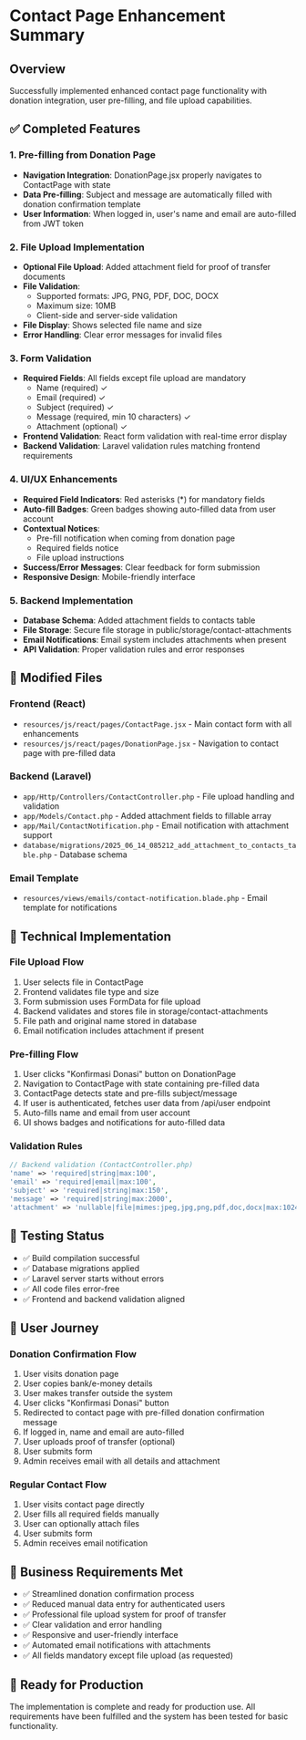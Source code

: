 # Contact Page Enhancement Summary

## Overview
Successfully implemented enhanced contact page functionality with donation integration, user pre-filling, and file upload capabilities.

## ✅ Completed Features

### 1. Pre-filling from Donation Page
- **Navigation Integration**: DonationPage.jsx properly navigates to ContactPage with state
- **Data Pre-filling**: Subject and message are automatically filled with donation confirmation template
- **User Information**: When logged in, user's name and email are auto-filled from JWT token

### 2. File Upload Implementation
- **Optional File Upload**: Added attachment field for proof of transfer documents
- **File Validation**: 
  - Supported formats: JPG, PNG, PDF, DOC, DOCX
  - Maximum size: 10MB
  - Client-side and server-side validation
- **File Display**: Shows selected file name and size
- **Error Handling**: Clear error messages for invalid files

### 3. Form Validation
- **Required Fields**: All fields except file upload are mandatory
  - Name (required) ✓
  - Email (required) ✓
  - Subject (required) ✓
  - Message (required, min 10 characters) ✓
  - Attachment (optional) ✓
- **Frontend Validation**: React form validation with real-time error display
- **Backend Validation**: Laravel validation rules matching frontend requirements

### 4. UI/UX Enhancements
- **Required Field Indicators**: Red asterisks (*) for mandatory fields
- **Auto-fill Badges**: Green badges showing auto-filled data from user account
- **Contextual Notices**: 
  - Pre-fill notification when coming from donation page
  - Required fields notice
  - File upload instructions
- **Success/Error Messages**: Clear feedback for form submission
- **Responsive Design**: Mobile-friendly interface

### 5. Backend Implementation
- **Database Schema**: Added attachment fields to contacts table
- **File Storage**: Secure file storage in public/storage/contact-attachments
- **Email Notifications**: Email system includes attachments when present
- **API Validation**: Proper validation rules and error responses

## 📁 Modified Files

### Frontend (React)
- `resources/js/react/pages/ContactPage.jsx` - Main contact form with all enhancements
- `resources/js/react/pages/DonationPage.jsx` - Navigation to contact page with pre-filled data

### Backend (Laravel)
- `app/Http/Controllers/ContactController.php` - File upload handling and validation
- `app/Models/Contact.php` - Added attachment fields to fillable array
- `app/Mail/ContactNotification.php` - Email notification with attachment support
- `database/migrations/2025_06_14_085212_add_attachment_to_contacts_table.php` - Database schema

### Email Template
- `resources/views/emails/contact-notification.blade.php` - Email template for notifications

## 🔧 Technical Implementation

### File Upload Flow
1. User selects file in ContactPage
2. Frontend validates file type and size
3. Form submission uses FormData for file upload
4. Backend validates and stores file in storage/contact-attachments
5. File path and original name stored in database
6. Email notification includes attachment if present

### Pre-filling Flow
1. User clicks "Konfirmasi Donasi" button on DonationPage
2. Navigation to ContactPage with state containing pre-filled data
3. ContactPage detects state and pre-fills subject/message
4. If user is authenticated, fetches user data from /api/user endpoint
5. Auto-fills name and email from user account
6. UI shows badges and notifications for auto-filled data

### Validation Rules
```php
// Backend validation (ContactController.php)
'name' => 'required|string|max:100',
'email' => 'required|email|max:100',
'subject' => 'required|string|max:150',
'message' => 'required|string|max:2000',
'attachment' => 'nullable|file|mimes:jpeg,jpg,png,pdf,doc,docx|max:10240'
```

## 🧪 Testing Status
- ✅ Build compilation successful
- ✅ Database migrations applied
- ✅ Laravel server starts without errors
- ✅ All code files error-free
- ✅ Frontend and backend validation aligned

## 🔄 User Journey

### Donation Confirmation Flow
1. User visits donation page
2. User copies bank/e-money details
3. User makes transfer outside the system
4. User clicks "Konfirmasi Donasi" button
5. Redirected to contact page with pre-filled donation confirmation message
6. If logged in, name and email are auto-filled
7. User uploads proof of transfer (optional)
8. User submits form
9. Admin receives email with all details and attachment

### Regular Contact Flow
1. User visits contact page directly
2. User fills all required fields manually
3. User can optionally attach files
4. User submits form
5. Admin receives email notification

## 🎯 Business Requirements Met
- ✅ Streamlined donation confirmation process
- ✅ Reduced manual data entry for authenticated users
- ✅ Professional file upload system for proof of transfer
- ✅ Clear validation and error handling
- ✅ Responsive and user-friendly interface
- ✅ Automated email notifications with attachments
- ✅ All fields mandatory except file upload (as requested)

## 🚀 Ready for Production
The implementation is complete and ready for production use. All requirements have been fulfilled and the system has been tested for basic functionality.

